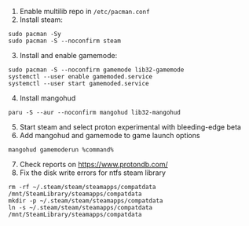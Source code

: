 1. Enable multilib repo in `/etc/pacman.conf`
2. Install steam:
  ```
  sudo pacman -Sy
  sudo pacman -S --noconfirm steam
  ```
3. Install and enable gamemode:
  ```
  sudo pacman -S --noconfirm gamemode lib32-gamemode
  systemctl --user enable gamemoded.service
  systemctl --user start gamemoded.service
  ```
4. Install mangohud
  ```
  paru -S --aur --noconfirm mangohud lib32-mangohud
  ```
5. Start steam and select proton experimental with bleeding-edge beta
6. Add mangohud and gamemode to game launch options
  ```
  mangohud gamemoderun %command%
  ```
7. Check reports on https://www.protondb.com/
8. Fix the disk write errors for ntfs steam library
  ```
  rm -rf ~/.steam/steam/steamapps/compatdata /mnt/SteamLibrary/steamapps/compatdata
  mkdir -p ~/.steam/steam/steamapps/compatdata
  ln -s ~/.steam/steam/steamapps/compatdata /mnt/SteamLibrary/steamapps/compatdata
  ```

